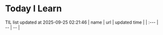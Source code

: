 # Today I Learn 
TIL list updated at 2025-09-25 02:21:46
| name | url | updated time |
| :--- | -- | -- |
